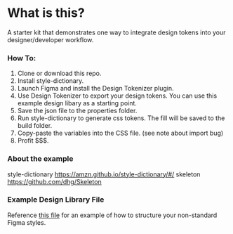 # What is this?
A starter kit that demonstrates one way to integrate design tokens into your designer/developer workflow.

### How To:
1. Clone or download this repo.
2. Install style-dictionary.
3. Launch Figma and install the Design Tokenizer plugin.
4. Use Design Tokenizer to export your design tokens. You can use this example design libary as a starting point.
5. Save the json file to the properties folder. 
6. Run style-dictionary to generate css tokens. The fill will be saved to the build folder. 
7. Copy-paste the variables into the CSS file. (see note about import bug)
7. Profit $$$.

### About the example 
style-dictionary https://amzn.github.io/style-dictionary/#/
skeleton https://github.com/dhg/Skeleton

### Example Design Library File
Reference [this file](https://www.figma.com/file/4wWBG2jvrepyuV1cvOzsL3/ExampleDesignTokenLibrary) for an example of how to structure your non-standard Figma styles.